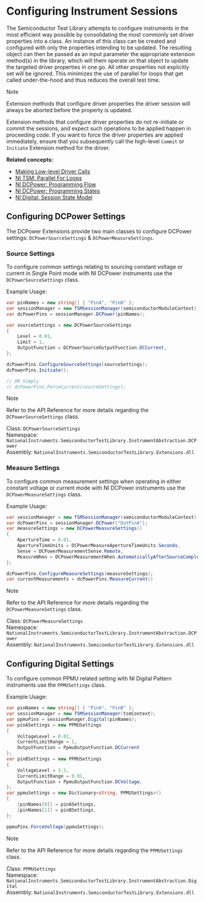 # Configuring Instrument Sessions

The Semiconductor Test Library attempts to configure instruments in the most efficient way possible by consolidating the most commonly set driver properties into a class. An instance of this class can be created and configured with only the properties intending to be updated. The resulting object can then be passed as an input parameter the appropriate extension method(s) in the library, which will them operate on that object to update the targeted driver properties in one go. All other properties not explicitly set will be ignored. This minimizes the use of parallel for loops that get called under-the-hood and thus reduces the overall test time.

> [!NOTE]
> Extension methods that configure driver properties the driver session will always be aborted before the property is updated.
>
> Extension methods that configure driver properties do not re-initiate or commit the sessions, and expect such operations to be applied happen in proceeding code. If you want to force the driver properties are applied immediately, ensure that you subsequently call the high-level `Commit` or `Initiate` Extension method for the driver.

**Related concepts:**

- [Making Low-level Driver Calls](LowLevelDriverCalls.md)
- [NI TSM: Parallel For Loops](https://www.ni.com/docs/en-US/bundle/teststand-semiconductor-module/page/parallel-for-loops.html)
- [NI DCPower: Programming Flow](https://www.ni.com/docs/en-US/bundle/ni-dcpower/page/programming-flow.html)
- [NI DCPower: Programming States](https://www.ni.com/docs/en-US/bundle/ni-dcpower/page/programming-states.html)
- [NI Digital: Session State Model](https://www.ni.com/docs/en-US/bundle/ni-digital-pattern/page/programming-states.html)

## Configuring DCPower Settings

The DCPower Extensions provide two main classes to configure DCPower settings: `DCPowerSourceSettings` & `DCPowerMeasureSettings`.

### Source Settings

To configure common settings relating to sourcing constant voltage or current in Single Point mode with NI DCPower instruments use the `DCPowerSourceSettings` class.

Example Usage:

```C#
var pinNames = new string[] { "PinA", "PinB" };
var sessionManager = new TSMSessionManager(semiconductorModuleContext);
var dcPowerPins = sessionManager.DCPower(pinNames);

var sourceSettings = new DCPowerSourceSettings
{
    Level = 0.01,
    Limit = 1,
    OutputFunction = DCPowerSourceOutputFunction.DCCurrent,
};

dcPowerPins.ConfigureSourceSettings(sourceSettings);
dcPowerPins.Initiate();

// OR Simply
// dcPowerPins.ForceCurrent(sourceSettings);
```

> [!NOTE]
> Refer to the API Reference for more details regarding the `DCPowerSourceSettings` class.
>
> Class: `DCPowerSourceSettings` \
> Namespace: `NationalInstruments.SemiconductorTestLibrary.InstrumentAbstraction.DCPower` \
> Assembly: `NationalInstruments.SemiconductorTestLibrary.Extensions.dll`

### Measure Settings

To configure common measurement settings when operating in either constant voltage or current mode with NI DCPower instruments use the `DCPowerMeasureSettings` class.

Example Usage:

```C#
var sessionManager = new TSMSessionManager(semiconductorModuleContext);
var dcPowerPins = sessionManager.DCPower("DutPinA");
var measureSettings = new DCPowerMeasureSettings()
{
    ApertureTime = 0.01,
    ApertureTimeUnits = DCPowerMeasureApertureTimeUnits.Seconds,
    Sense = DCPowerMeasurementSense.Remote,
    MeasureWhen = DCPowerMeasurementWhen.AutomaticallyAfterSourceComplete,
};

dcPowerPins.ConfigureMeasureSettings(measureSettings);
var currentMeasurements = dcPowerPins.MeasureCurrent()
```

> [!NOTE]
> Refer to the API Reference for more details regarding the `DCPowerMeasureSettings` class.
>
> Class: `DCPowerMeasureSettings` \
> Namespace: `NationalInstruments.SemiconductorTestLibrary.InstrumentAbstraction.DCPower` \
> Assembly: `NationalInstruments.SemiconductorTestLibrary.Extensions.dll`

## Configuring Digital Settings

To configure common PPMU related setting with NI Digital Pattern instruments use the `PPMUSettings` class.

Example Usage:

```C#
var pinNames = new string[] { "PinA", "PinB" };
var sessionManager = new TSMSessionManager(tsmContext);
var ppmuPins = sessionManager.Digital(pinNames);
var pinASettings = new PPMUSettings
{
    VoltageLevel = 0.01,
    CurrentLimitRange = 1,
    OutputFunction = PpmuOutputFunction.DCCurrent
};
var pinBSettings = new PPMUSettings
{
    VoltageLevel = 3.3,
    CurrentLimitRange = 0.01,
    OutputFunction = PpmuOutputFunction.DCVoltage,
};
var ppmuSettings = new Dictionary<string, PPMUSettings>()
{
    [pinNames[0]] = pinASettings,
    [pinNames[1]] = pinBSettings,
};

ppmuPins.ForceVoltage(ppmuSettings);
```

> [!NOTE]
> Refer to the API Reference for more details regarding the `PPMUSettings` class.
>
> Class: `PPMUSettings` \
> Namespace: `NationalInstruments.SemiconductorTestLibrary.InstrumentAbstraction.Digital` \
> Assembly: `NationalInstruments.SemiconductorTestLibrary.Extensions.dll`
